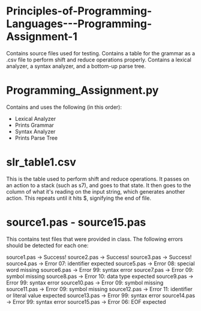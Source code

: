 # Principles-of-Programming-Languages---Programming-Assignment-1
Contains source files used for testing.
Contains a table for the grammar as a .csv file to perform shift and reduce operations properly.
Contains a lexical analyzer, a syntax analyzer, and a bottom-up parse tree.

# Programming_Assignment.py
Contains and uses the following (in this order):
- Lexical Analyzer
- Prints Grammar
- Syntax Analyzer
- Prints Parse Tree

# slr_table1.csv
This is the table used to perform shift and reduce operations. It passes on an action to a stack (such as s7), and goes to that state. It then goes to the column of what it's reading on the input string, which generates another action. This repeats until it hits $, signifying the end of file.

# source1.pas - source15.pas
This contains test files that were provided in class. The following errors should be detected for each one:

source1.pas -> Success!
source2.pas -> Success!
source3.pas -> Success!
source4.pas -> Error 07: identifier expected
source5.pas -> Error 08: special word missing
source6.pas -> Error 99: syntax error
source7.pas -> Error 09: symbol missing
source8.pas -> Error 10: data type expected
source9.pas -> Error 99: syntax error
source10.pas -> Error 09: symbol missing
source11.pas -> Error 09: symbol missing
source12.pas -> Error 11: identifier or literal value expected
source13.pas -> Error 99: syntax error
source14.pas -> Error 99: syntax error
source15.pas -> Error 06: EOF expected
